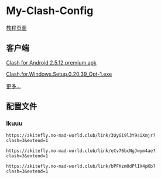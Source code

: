 # My-Clash-Config

[教程页面](/mcct.md)

## 客户端

[Clash for Android 2.5.12.premium.apk](https://ghp.ci/https://github.com/zkitefly/zkitefly.github.io/releases/download/3/Clash.for.Android.2.5.12.premium.apk)

[Clash.for.Windows.Setup.0.20.39_Opt-1.exe](https://ghp.ci/https://github.com/zkitefly/zkitefly.github.io/releases/download/3/Clash.for.Windows.Setup.0.20.39_Opt-1.exe)

[更多...](https://github.com/zkitefly/zkitefly.github.io/releases/tag/3)

## 配置文件

### Ikuuu

`https://zkitefly.no-mad-world.club/link/3UyGi9l3Y9siXmjr?clash=3&extend=1`

`https://zkitefly.no-mad-world.club/link/eCv76bcNgJwym4ae?clash=3&extend=1`

`https://zkitefly.no-mad-world.club/link/bPFKzmOdPlIX4pKb?clash=3&extend=1`